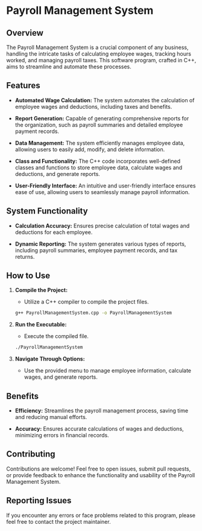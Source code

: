 # Payroll Management System

## Overview

The Payroll Management System is a crucial component of any business, handling the intricate tasks of calculating employee wages, tracking hours worked, and managing payroll taxes. This software program, crafted in C++, aims to streamline and automate these processes.

## Features

- **Automated Wage Calculation:** The system automates the calculation of employee wages and deductions, including taxes and benefits.

- **Report Generation:** Capable of generating comprehensive reports for the organization, such as payroll summaries and detailed employee payment records.

- **Data Management:** The system efficiently manages employee data, allowing users to easily add, modify, and delete information.

- **Class and Functionality:** The C++ code incorporates well-defined classes and functions to store employee data, calculate wages and deductions, and generate reports.

- **User-Friendly Interface:** An intuitive and user-friendly interface ensures ease of use, allowing users to seamlessly manage payroll information.

## System Functionality

- **Calculation Accuracy:** Ensures precise calculation of total wages and deductions for each employee.

- **Dynamic Reporting:** The system generates various types of reports, including payroll summaries, employee payment records, and tax returns.

## How to Use

1. **Compile the Project:**
   - Utilize a C++ compiler to compile the project files.
   ```bash
   g++ PayrollManagementSystem.cpp -o PayrollManagementSystem
   ```

2. **Run the Executable:**
   - Execute the compiled file.
   ```bash
   ./PayrollManagementSystem
   ```

3. **Navigate Through Options:**
   - Use the provided menu to manage employee information, calculate wages, and generate reports.

## Benefits

- **Efficiency:** Streamlines the payroll management process, saving time and reducing manual efforts.

- **Accuracy:** Ensures accurate calculations of wages and deductions, minimizing errors in financial records.

## Contributing

Contributions are welcome! Feel free to open issues, submit pull requests, or provide feedback to enhance the functionality and usability of the Payroll Management System.

## Reporting Issues

If you encounter any errors or face problems related to this program, please feel free to contact the project maintainer.

